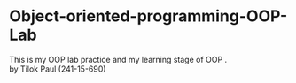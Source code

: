 # Object-oriented-programming-OOP-Lab
This is my OOP lab practice and my learning  stage of OOP .
<br>
by Tilok Paul (241-15-690)
